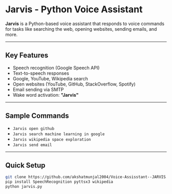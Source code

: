 # Jarvis - Python Voice Assistant

**Jarvis** is a Python-based voice assistant that responds to voice commands for tasks like searching the web, opening websites, sending emails, and more.

---

## Key Features

- Speech recognition (Google Speech API)
- Text-to-speech responses
- Google, YouTube, Wikipedia search
- Open websites (YouTube, GitHub, StackOverflow, Spotify)
- Email sending via SMTP
- Wake word activation: **"Jarvis"**

---

## Sample Commands

- `Jarvis open github`
- `Jarvis search machine learning in google`
- `Jarvis wikipedia space exploration`
- `Jarvis send email`

---

## Quick Setup

```bash
git clone https://github.com/akshatmunjal2004/Voice-Assisstant--JARVIS.git
pip install SpeechRecognition pyttsx3 wikipedia
python jarvis.py
